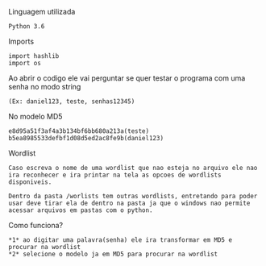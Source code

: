 Linguagem utilizada 

    Python 3.6

Imports  

    import hashlib
    import os 
    


Ao abrir o codigo ele vai perguntar se quer testar o programa com uma senha no modo string 

    (Ex: daniel123, teste, senhas12345) 
    
No modelo MD5 
    
    e8d95a51f3af4a3b134bf6bb680a213a(teste)       
    b5ea8985533defbf1d08d5ed2ac8fe9b(daniel123)


Wordlist

    Caso escreva o nome de uma wordlist que nao esteja no arquivo ele nao ira reconhecer e ira printar na tela as opcoes de wordlists disponiveis.

    Dentro da pasta /worlists tem outras wordlists, entretando para poder usar deve tirar ela de dentro na pasta ja que o windows nao permite acessar arquivos em pastas com o python.

Como funciona?

    *1* ao digitar uma palavra(senha) ele ira transformar em MD5 e procurar na wordlist 
    *2* selecione o modelo ja em MD5 para procurar na wordlist

